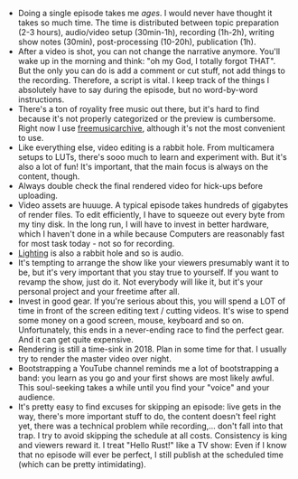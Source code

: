 - Doing a single episode takes me *ages*. I would never have thought it takes so
  much time. The time is distributed between topic preparation (2-3 hours),
  audio/video setup (30min-1h), recording (1h-2h), writing show notes (30min),
  post-processing (10-20h), publication (1h).
- After a video is shot, you can not change the narrative anymore. You'll wake
  up in the morning and think: "oh my God, I totally forgot THAT". But the only
  you can do is add a comment or cut stuff, not add things to the recording.
  Therefore, a script is vital. I keep track of the things I absolutely have to
  say during the episode, but no word-by-word instructions.
- There's a ton of royality free music out there, but it's hard to find because
  it's not properly categorized or the preview is cumbersome. Right now I use
  [freemusicarchive](freemusicarchive.org/), although it's not the most
  convenient to use.
- Like everything else, video editing is a rabbit hole. From multicamera setups
  to LUTs, there's sooo much to learn and experiment with. But it's also a lot
  of fun! It's important, that the main focus is always on the content, though.
- Always double check the final rendered video for hick-ups before uploading.
- Video assets are huuuge. A typical episode takes hundreds of gigabytes of
  render files. To edit efficiently, I have to squeeze out every byte from my
  tiny disk. In the long run, I will have to invest in better hardware, which I
  haven't done in a while because Computers are reasonably fast for most task
  today - not so for recording.
- [Lighting](https://www.youtube.com/watch?v=eZ5hpcn6tIM) is also a rabbit hole
  and so is audio.
- It's tempting to arrange the show like your viewers presumably want it to be,
  but it's very important that you stay true to yourself. If you want to revamp
  the show, just do it. Not everybody will like it, but it's your personal
  project and your freetime after all.
- Invest in good gear. If you're serious about this, you will spend a LOT of
  time in front of the screen editing text / cutting videos. It's wise to spend
  some money on a good screen, mouse, keyboard and so on. Unfortunately, this
  ends in a never-ending race to find the perfect gear. And it can get quite
  expensive.
- Rendering is still a time-sink in 2018. Plan in some time for that. I usually
  try to render the master video over night.
- Bootstrapping a YouTube channel reminds me a lot of bootstrapping a band: you
  learn as you go and your first shows are most likely awful. This soul-seeking
  takes a while until you find your "voice" and your audience. 
- It's pretty easy to find excuses for skipping an episode: live gets in the
  way, there's more important stuff to do, the content doesn't feel right yet,
  there was a technical problem while recording,... don't fall into that trap. I
  try to avoid skipping the schedule at all costs. Consistency is king and
  viewers reward it. I treat "Hello Rust!" like a TV show: Even if I know that
  no episode will ever be perfect, I still publish at the scheduled time (which
  can be pretty intimidating).
